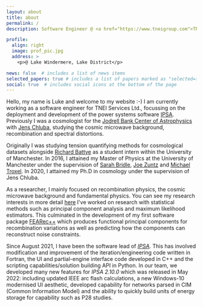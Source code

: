 ```yaml
---
layout: about
title: about
permalink: /
description: Software Engineer @ <a href="https://www.tneigroup.com">TNEI</a> | Cosmologist | He/him/his

profile:
  align: right
  image: prof_pic.jpg
  address: >
    <p>@ Lake Windermere, Lake District</p>

news: false  # includes a list of news items
selected_papers: true # includes a list of papers marked as "selected={true}"
social: true  # includes social icons at the bottom of the page
---
```


Hello, my name is Luke and welcome to my website :-) I am currently working as a software engineer for TNEI Services Ltd., focussing on the deployment and development of the power systems software [IPSA](https://www.ipsa-power.com). Previously I was a cosmologist for the [Jodrell Bank Center of Astrophysics](https://www.jb.man.ac.uk) with [Jens Chluba](http://www.jb.man.ac.uk/~jchluba/Science/index.html), studying the cosmic microwave background, recombination and spectral distortions.

Originally I was studying tension quantifying methods for cosmological datasets alongside [Richard Battye](https://en.wikipedia.org/wiki/Richard_Battye) as a student intern within the University of Manchester. In 2016, I attained my Master of Physics at the University of Manchester under the supervision of [Sarah Bridle](http://sarahbridle.net/), [Joe Zuntz](ttps://www.ph.ed.ac.uk/people/joe-zuntz) and [Michael Troxel](https://scholars.duke.edu/person/michael.troxel). In 2020, I attained my Ph.D in cosmology under the supervision of Jens Chluba.  

As a researcher, I mainly focused on recombination physics, the cosmic microwave background and fundamental physics. You can see my research interests in more detail [here](/projects/research) I've worked on research with statistical methods such as principal component analysis and maximum likelihood estimators. This culminated in the development of my first software package [FEARec++](/projects/fearec) which produces functional principal components for recombination variations as well as predicting how the components can reconstruct noise constraints.

Since August 2021, I have been the software lead of [_IPSA_](https://www.ipsa-power.com). This has involved modification and improvement of the iteration/engineering code written in Fortran, the UI and partial-engine interface code developed in C++ and the scripting capabilities/solution building API in Python. In our team, we developed many new features for _IPSA 2.10.0_ which was released in May 2022: including updated IEEE arc flash calculations, a new Windows-10 modernised UI aesthetic, developed capability for networks parsed in CIM (Common Information Model) and the ability to quickly build units of energy storage for capability such as P28 studies.  
